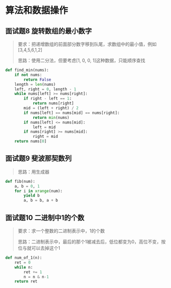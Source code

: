 # 算法和数据操作

## 面试题8 旋转数组的最小数字
> 要求：把递增数组的前面部分数字移到队尾，求数组中的最小值，例如[3,4,5,6,1,2]
>
> 思路：使用二分法，但要考虑[1, 0, 0, 1]这种数据，只能顺序查找

```python
def find_min(nums):
    if not nums:
        return False
    length = len(nums)
    left, right = 0, length - 1
    while nums[left] >= nums[right]:
        if right - left == 1:
            return nums[right]
        mid = (left + right) / 2
        if nums[left] == nums[mid] == nums[right]:
            return min(nums)
        if nums[left] <= nums[mid]:
            left = mid
        if nums[right] >= nums[mid]:
            right = mid
    return nums[0]
```

## 面试题9 斐波那契数列
> 思路：用生成器

```python
def fib(num):
    a, b = 0, 1
    for i in xrange(num):
        yield b
        a, b = b, a + b
```

## 面试题10 二进制中1的个数
> 要求：求一个整数的二进制表示中，1的个数
>
> 思路：二进制表示中，最后的那个1被减去后，低位都变为0，高位不变，按位与就可以去掉这个1


```python
def num_of_1(n):
    ret = 0
    while n:
        ret += 1
        n = n & n-1
    return ret
```
